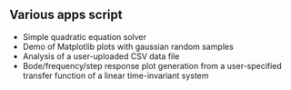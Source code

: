 ## Various apps script

- Simple quadratic equation solver
- Demo of Matplotlib plots with gaussian random samples
- Analysis of a user-uploaded CSV data file
- Bode/frequency/step response plot generation from a user-specified transfer function of a linear time-invariant system
